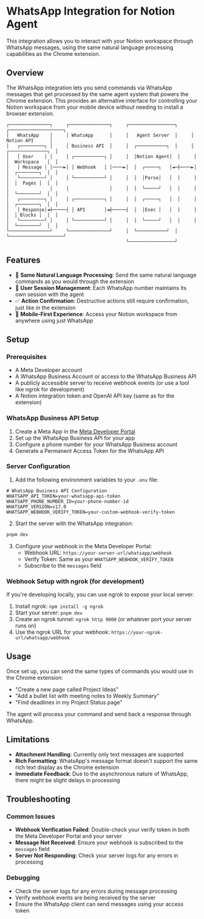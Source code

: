 # WhatsApp Integration for Notion Agent

This integration allows you to interact with your Notion workspace through WhatsApp messages, using the same natural language processing capabilities as the Chrome extension.

## Overview

The WhatsApp integration lets you send commands via WhatsApp messages that get processed by the same agent system that powers the Chrome extension. This provides an alternative interface for controlling your Notion workspace from your mobile device without needing to install a browser extension.

```
┌───────────────┐     ┌───────────────┐     ┌─────────────────┐     ┌────────────────────┐
│   WhatsApp    │     │ WhatsApp      │     │   Agent Server  │     │     Notion API      │
│   ┌─────────┐ │     │ Business API  │     │  ┌───────────┐  │     │  ┌──────────────┐  │
│   │ User    │ │     │ ┌───────────┐ │     │  │Notion Agent│  │     │  │  Workspace   │  │
│   │ Message │ │────►│ │ Webhook   │ │────►│  │  ┌─────┐   │◄─┼────►│  │  ┌────────┐  │  │
│   └─────────┘ │     │ └───────────┘ │     │  │  │Parse│   │  │     │  │  │  Pages │  │  │
│               │     │               │     │  │  └─────┘   │  │     │  │  └────────┘  │  │
│   ┌─────────┐ │     │ ┌───────────┐ │     │  │  ┌─────┐   │  │     │  │  ┌────────┐  │  │
│   │ Response│◄┼─────┤ │ API       │◄┼─────┤  │  │Exec │   │  │     │  │  │ Blocks │  │  │
│   └─────────┘ │     │ └───────────┘ │     │  │  └─────┘   │  │     │  │  └────────┘  │  │
└───────────────┘     └───────────────┘     │  └───────────┘  │     └────────────────────┘
                                            └─────────────────┘
```

## Features

- 💬 **Same Natural Language Processing**: Send the same natural language commands as you would through the extension
- 👤 **User Session Management**: Each WhatsApp number maintains its own session with the agent
- ✅ **Action Confirmation**: Destructive actions still require confirmation, just like in the extension
- 📱 **Mobile-First Experience**: Access your Notion workspace from anywhere using just WhatsApp

## Setup

### Prerequisites

- A Meta Developer account
- A WhatsApp Business Account or access to the WhatsApp Business API
- A publicly accessible server to receive webhook events (or use a tool like ngrok for development)
- A Notion integration token and OpenAI API key (same as for the extension)

### WhatsApp Business API Setup

1. Create a Meta App in the [Meta Developer Portal](https://developers.facebook.com/)
2. Set up the WhatsApp Business API for your app
3. Configure a phone number for your WhatsApp Business account
4. Generate a Permanent Access Token for the WhatsApp API

### Server Configuration

1. Add the following environment variables to your `.env` file:

```
# WhatsApp Business API Configuration
WHATSAPP_API_TOKEN=your-whatsapp-api-token
WHATSAPP_PHONE_NUMBER_ID=your-phone-number-id
WHATSAPP_VERSION=v17.0
WHATSAPP_WEBHOOK_VERIFY_TOKEN=your-custom-webhook-verify-token
```

2. Start the server with the WhatsApp integration:

```bash
pnpm dev
```

3. Configure your webhook in the Meta Developer Portal:
   - Webhook URL: `https://your-server-url/whatsapp/webhook`
   - Verify Token: Same as your `WHATSAPP_WEBHOOK_VERIFY_TOKEN`
   - Subscribe to the `messages` field

### Webhook Setup with ngrok (for development)

If you're developing locally, you can use ngrok to expose your local server:

1. Install ngrok: `npm install -g ngrok`
2. Start your server: `pnpm dev`
3. Create an ngrok tunnel: `ngrok http 9000` (or whatever port your server runs on)
4. Use the ngrok URL for your webhook: `https://your-ngrok-url/whatsapp/webhook`

## Usage

Once set up, you can send the same types of commands you would use in the Chrome extension:

- "Create a new page called Project Ideas"
- "Add a bullet list with meeting notes to Weekly Summary"
- "Find deadlines in my Project Status page" 

The agent will process your command and send back a response through WhatsApp.

## Limitations

- **Attachment Handling**: Currently only text messages are supported
- **Rich Formatting**: WhatsApp's message format doesn't support the same rich text display as the Chrome extension
- **Immediate Feedback**: Due to the asynchronous nature of WhatsApp, there might be slight delays in processing

## Troubleshooting

### Common Issues

- **Webhook Verification Failed**: Double-check your verify token in both the Meta Developer Portal and your server
- **Message Not Received**: Ensure your webhook is subscribed to the `messages` field
- **Server Not Responding**: Check your server logs for any errors in processing

### Debugging

- Check the server logs for any errors during message processing
- Verify webhook events are being received by the server
- Ensure the WhatsApp client can send messages using your access token 